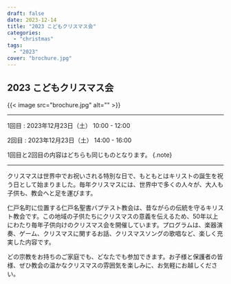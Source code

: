 ```yaml
---
draft: false
date: 2023-12-14
title: "2023 こどもクリスマス会"
categories:
  - "christmas"
tags:
  - "2023"
cover: "brochure.jpg"
---
```


## 2023 こどもクリスマス会

{{< image src="brochure.jpg" alt="" >}}

---

1回目
: 2023年12月23日（土） 10:00 - 12:00

2回目
: 2023年12月23日（土） 14:00 - 16:00

1回目と2回目の内容はどちらも同じものとなります。
{.note}

---

クリスマスは世界中でお祝いされる特別な日で、もともとはキリストの誕生を祝う日として始まりました。毎年クリスマスには、世界中で多くの人々が、大人も子供も、教会へと足を運びます。

仁戸名町に位置する仁戸名聖書バプテスト教会は、昔ながらの伝統を守るキリスト教会です。この地域の子供たちにクリスマスの意義を伝えるため、50年以上にわたり毎年子供向けのクリスマス会を開催しています。プログラムは、楽器演奏、ゲーム、クリスマスに関するお話、クリスマスソングの歌唱など、楽しく充実した内容です。

どの宗教をお持ちのご家庭でも、どなたでも参加できます。お子様と保護者の皆様、ぜひ教会の温かなクリスマスの雰囲気を楽しみに、お気軽にお越しください。
